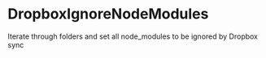 # DropboxIgnoreNodeModules
Iterate through folders and set all node_modules to be ignored by Dropbox sync
